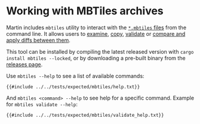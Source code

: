 # Working with MBTiles archives

Martin includes `mbtiles` utility to interact with the [`*.mbtiles` files](mbtiles-schema.md) from the command line.
It allows users to [examine](mbtiles-meta.md), [copy](mbtiles-copy.md), [validate](mbtiles-validation.md) or [compare and apply diffs between them](mbtiles-diff.md).

This tool can be installed by compiling the latest released version with `cargo install mbtiles --locked`, or by downloading a pre-built binary from the [releases page](https://github.com/maplibre/martin/releases/latest).

Use `mbtiles --help` to see a list of available commands:

```text
{{#include ../../tests/expected/mbtiles/help.txt}}
```

And `mbtiles <command> --help` to see help for a specific command.
Example for `mbtiles validate --help`:

```text
{{#include ../../tests/expected/mbtiles/validate_help.txt}}
```
